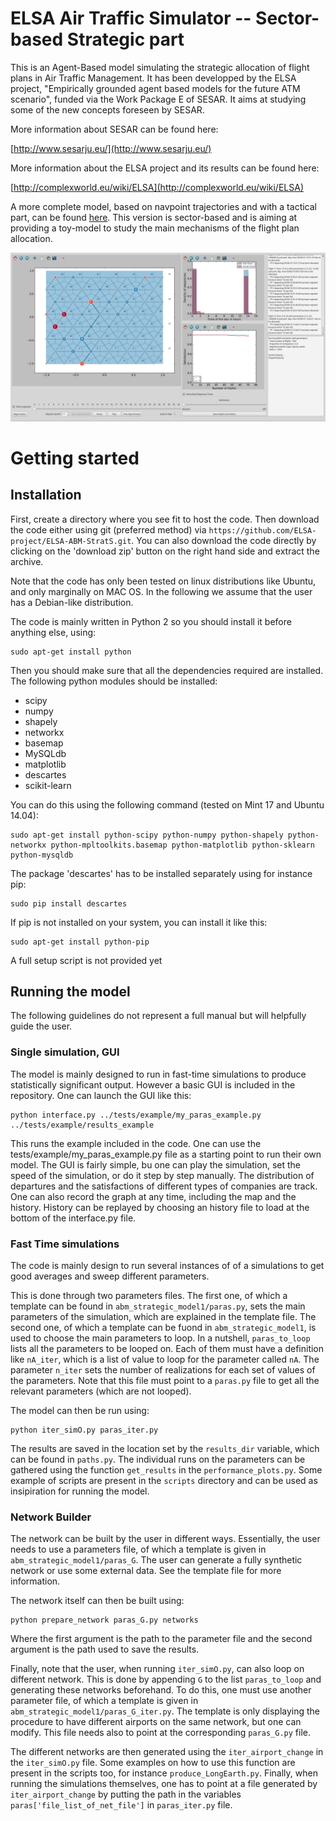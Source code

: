 # ELSA Air Traffic Simulator -- Sector-based Strategic part

This is an Agent-Based model simulating the strategic allocation of flight plans in Air Traffic Management. It has been developped by the ELSA project, "Empirically grounded agent based models for the future ATM scenario", funded via the Work Package E of SESAR. It aims at studying some of the new concepts foreseen by SESAR. 

More information about SESAR can be found here:

[http://www.sesarju.eu/](http://www.sesarju.eu/)

More information about the ELSA project and its results can be found here:

[http://complexworld.eu/wiki/ELSA](http://complexworld.eu/wiki/ELSA)

A more complete model, based on navpoint trajectories and with a tactical part, can be found [here](https://github.com/ELSA-Project/ELSA-ABM). This version is sector-based and is aiming at providing a toy-model to study the main mechanisms of the flight plan allocation.

![GUI](GUI_model.png "GUI")

# Getting started

## Installation

First, create a directory where you see fit to host the code. Then download the code
either using git (preferred method) via `https://github.com/ELSA-project/ELSA-ABM-StratS.git`. You can also download the code directly by clicking on the 'download zip' button on the right hand side and extract the archive.

Note that the code has only been tested on linux distributions like Ubuntu, and only marginally on MAC OS. In the following we assume that the user has a Debian-like distribution.

The code is mainly written in Python 2 so you should install it before anything else, using:

```
sudo apt-get install python
```

Then you should make sure that all the dependencies required are installed. The following python modules should be installed:

* scipy
* numpy
* shapely
* networkx
* basemap
* MySQLdb
* matplotlib
* descartes
* scikit-learn

You can do this using the following command (tested on Mint 17 and Ubuntu 14.04):

```
sudo apt-get install python-scipy python-numpy python-shapely python-networkx python-mpltoolkits.basemap python-matplotlib python-sklearn python-mysqldb
```

The package 'descartes' has to be installed separately using for instance pip:
```
sudo pip install descartes
```

If pip is not installed on your system, you can install it like this:
```
sudo apt-get install python-pip 
```

A full setup script is not provided yet


## Running the model

The following guidelines do not represent a full manual but will helpfully guide the user.

### Single simulation, GUI

The model is mainly designed to run in fast-time simulations to produce statistically significant output. However a basic GUI is included in the repository. One can launch the GUI like this:

```
python interface.py ../tests/example/my_paras_example.py ../tests/example/results_example
```

This runs the example included in the code. One can use the tests/example/my_paras_example.py file as a starting point to run their own model. The GUI is fairly simple, bu one can play the simulation, set the speed of the simulation, or do it step by step manually. The distribution of departures and the satisfactions of different types of companies are track. One can also record the graph at any time, including the map and the history. History can be replayed by choosing an history file to load at the bottom of the interface.py file.

### Fast Time simulations

The code is mainly design to run several instances of of a simulations to get good averages and sweep different parameters. 

This is done through two parameters files. The first one, of which a template can be found in `abm_strategic_model1/paras.py`, sets the main parameters of the simulation, which are explained in the template file. The second one, of which a template can be fuond in `abm_strategic_model1`, is used to choose the main parameters to loop. In a nutshell, `paras_to_loop` lists all the parameters to be looped on. Each of them must have a definition like `nA_iter`, which is a list of value to loop for the parameter called `nA`. The parameter `n_iter` sets the number of realizations for each set of values of the parameters. Note that this file must point to a `paras.py` file to get all the relevant parameters (which are not looped).

The model can then be run using:

```
python iter_simO.py paras_iter.py
```

The results are saved in the location set by the `results_dir` variable, which can be found in `paths.py`. The individual runs on the parameters can be gathered using the function `get_results` in the `performance_plots.py`. Some example of scripts are present in the `scripts` directory and can be used as insipiration for running the model.

### Network Builder

The network can be built by the user in different ways. Essentially, the user needs to use a parameters file, of which a template is given in `abm_strategic_model1/paras_G`. The user can generate a fully synthetic network or use some external data. See the template file for more information. 

The network itself can then be built using:

```
python prepare_network paras_G.py networks
```

Where the first argument is the path to the parameter file and the second argument is the path used to save the results.

Finally, note that the user, when running `iter_simO.py`, can also loop on different network. This is done by appending `G` to the list `paras_to_loop` and generating these networks beforehand. To do this, one must use another parameter file, of which a template is given in `abm_strategic_model1/paras_G_iter.py`. The template is only displaying the procedure to have different airports on the same network, but one can modify. This file needs also to point at the corresponding `paras_G.py` file. 

The different networks are then generated using the `iter_airport_change` in the `iter_simO.py` file. Some examples on how to use this function are present in the scripts too, for instance `produce_LongEarth.py`. Finally, when running the simulations themselves, one has to point at a file generated by `iter_airport_change` by putting the path in the variables `paras['file_list_of_net_file']` in `paras_iter.py` file. 